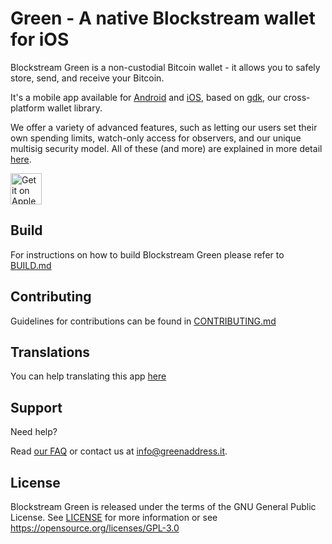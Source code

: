 # Green - A native Blockstream wallet for iOS

Blockstream Green is a non-custodial Bitcoin wallet - it allows you to safely store, send, and receive your Bitcoin.

It's a mobile app available for [Android](https://github.com/Blockstream/green_android) and [iOS](https://github.com/Blockstream/green_ios), based on [gdk](https://github.com/blockstream/gdk), our cross-platform wallet library.

We offer a variety of advanced features, such as letting our users set their own spending limits, watch-only access for observers, and our unique multisig security model.
All of these (and more) are explained in more detail [here](https://help.blockstream.com/hc/en-us/sections/900000129826-Getting-Started).

<a href="https://itunes.apple.com/app/id1402243590" target="_blank">
<img src="https://developer.apple.com/app-store/marketing/guidelines/images/badge-example-preferred_2x.png" alt="Get it on Apple Store" height="50"/></a>

## Build

For instructions on how to build Blockstream Green please refer to [BUILD.md](BUILD.md)

## Contributing

Guidelines for contributions can be found in [CONTRIBUTING.md](CONTRIBUTING.md)

## Translations

You can help translating this app [here](https://www.transifex.com/blockstream/blockstream-green/)

## Support

Need help?

Read [our FAQ](https://greenaddress.it/en/faq.html) or contact us at [info@greenaddress.it](mailto:info@greenaddress.it).

## License

Blockstream Green is released under the terms of the GNU General Public License. See [LICENSE](LICENSE) for more information or see https://opensource.org/licenses/GPL-3.0


